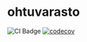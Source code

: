 # ohtuvarasto
![CI Badge](https://github.com/EliasTHelsinginYliopisto/ohtuvarasto/workflows/CI/badge.svg)
[![codecov](https://codecov.io/gh/EliasTHelsinginYliopisto/ohtuvarasto/branch/main/graph/badge.svg?token=1ZRCHZLRCI)](https://codecov.io/gh/EliasTHelsinginYliopisto/ohtuvarasto)

